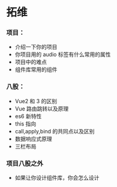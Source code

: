 <!--
 * @Description:
 * @Author: 曹俊
 * @Date: 2022-11-05 19:19:10
 * @LastEditors: 曹俊
 * @LastEditTime: 2022-11-05 19:24:04
-->

# 拓维

### 项目：

- 介绍一下你的项目
- 你项目用的 audio 标签有什么常用的属性
- 项目中的难点
- 组件库常用的组件

### 八股：

- Vue2 和 3 的区别
- Vue 路由跳转以及原理
- es6 新特性
- this 指向
- call,apply,bind 的共同点以及区别
- 数据响应式原理
- 三栏布局

### 项目八股之外

- 如果让你设计组件库，你会怎么设计
